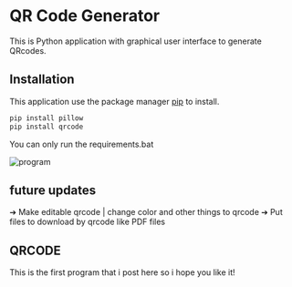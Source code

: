 # QR Code Generator

This is Python application with graphical user interface to generate QRcodes.

## Installation

This application use the package manager [pip](https://pip.pypa.io/en/stable/) to install.

```bash
pip install pillow
pip install qrcode

```
You can only run the requirements.bat


![program](https://github.com/Redrider1666/QRCodegen/assets/69794643/3cf8e985-4438-451f-93c0-d3d3b7b32391)

## future updates

➔ Make editable qrcode | change color and other things to qrcode
➔ Put files to download by qrcode like PDF files


## QRCODE
This is the first program that i post here so i hope you like it!
